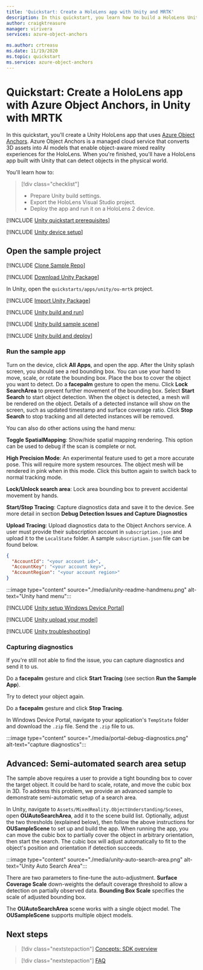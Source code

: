 ```yaml
---
title: 'Quickstart: Create a HoloLens app with Unity and MRTK'
description: In this quickstart, you learn how to build a HoloLens Unity app using MRTK and Object Anchors.
author: craigktreasure
manager: virivera
services: azure-object-anchors

ms.author: crtreasu
ms.date: 11/19/2020
ms.topic: quickstart
ms.service: azure-object-anchors
---
```

# Quickstart: Create a HoloLens app with Azure Object Anchors, in Unity with MRTK

In this quickstart, you'll create a Unity HoloLens app that uses [Azure Object Anchors](../overview.md). Azure
Object Anchors is a managed cloud service that converts 3D assets into AI models that enable object-aware mixed
reality experiences for the HoloLens. When you're finished, you'll have a HoloLens app built with Unity that can detect
objects in the physical world.

You'll learn how to:

> [!div class="checklist"]
> * Prepare Unity build settings.
> * Export the HoloLens Visual Studio project.
> * Deploy the app and run it on a HoloLens 2 device.

[!INCLUDE [Unity quickstart prerequisites](../../../includes/object-anchors-quickstart-unity-prerequisites.md)]

[!INCLUDE [Unity device setup](../../../includes/object-anchors-quickstart-unity-device-setup.md)]

## Open the sample project

[!INCLUDE [Clone Sample Repo](../../../includes/object-anchors-clone-sample-repository.md)]

[!INCLUDE [Download Unity Package](../../../includes/object-anchors-quickstart-unity-download-package.md)]

In Unity, open the `quickstarts/apps/unity/ou-mrtk` project.

[!INCLUDE [Import Unity Package](../../../includes/object-anchors-quickstart-unity-import-package.md)]

[!INCLUDE [Unity build and run](../../../includes/object-anchors-quickstart-unity-build-run.md)]

[!INCLUDE [Unity build sample scene](../../../includes/object-anchors-quickstart-unity-build-sample-scene.md)]

[!INCLUDE [Unity build and deploy](../../../includes/object-anchors-quickstart-unity-build-deploy.md)]

### Run the sample app

Turn on the device, click **All Apps**, and open the app. After the Unity splash screen, you should see a red bounding box. You can use your hand to move, scale, or rotate the bounding box. Place the box to cover the object you want to detect. Do a **facepalm** gesture to open the menu. Click **Lock SearchArea** to prevent further movement of the bounding box. Select **Start Search** to start object detection. When the object is detected, a mesh will be rendered on the object. Details of a detected instance will show on the screen, such as updated timestamp and surface coverage ratio. Click **Stop Search** to stop tracking and all detected instances will be removed.

You can also do other actions using the hand menu:

**Toggle SpatialMapping**: Show/hide spatial mapping rendering. This option can be used to debug if the scan is complete or not.

**High Precision Mode**: An experimental feature used to get a more accurate pose. This will require more system resources. The object mesh will be rendered in pink when in this mode. Click this button again to switch back to normal tracking mode.

**Lock/Unlock search area**: Lock area bounding box to prevent accidental movement by hands.

**Start/Stop Tracing**: Capture diagnostics data and save it to the device. See more detail in section **Debug Detection Issues and Capture Diagnostics**

**Upload Tracing**: Upload diagnostics data to the Object Anchors service. A user must provide their subscription account in `subscription.json` and upload it to the `LocalState` folder. A sample `subscription.json` file can be found below.

```json
{
  "AccountId": "<your account id>",
  "AccountKey": "<your account key>",
  "AccountRegion": "<your account region>"
}
```

:::image type="content" source="./media/unity-readme-handmenu.png" alt-text="Unity hand menu":::

[!INCLUDE [Unity setup Windows Device Portal](../../../includes/object-anchors-quickstart-unity-setup-device-portal.md)]

[!INCLUDE [Unity upload your model](../../../includes/object-anchors-quickstart-unity-upload-model.md)]

[!INCLUDE [Unity troubleshooting](../../../includes/object-anchors-quickstart-unity-troubleshooting.md)]

### Capturing diagnostics

If you're still not able to find the issue, you can capture diagnostics and send it to us.

Do a **facepalm** gesture and click **Start Tracing** (see section **Run the Sample App**).

Try to detect your object again.

Do a **facepalm** gesture and click **Stop Tracing**.

In Windows Device Portal, navigate to your application's `TempState` folder and download the `.zip` file. Send the `.zip` file to us.

:::image type="content" source="./media/portal-debug-diagnostics.png" alt-text="capture diagnostics":::

## Advanced: Semi-automated search area setup

The sample above requires a user to provide a tight bounding box to cover the target object. It could be hard to scale, rotate, and move the cubic box in 3D. To address this problem, we provide an advanced sample to demonstrate semi-automatic setup of a search area.

In Unity, navigate to `Assets/MixedReality.ObjectUnderstanding/Scenes`, open **OUAutoSearchArea**, add it to the scene build list. Optionally, adjust the two thresholds (explained below), then follow the above instructions for **OUSampleScene** to set up and build the app. When running the app, you can move the cubic box to partially cover the object in arbitrary orientation, then start the search. The cubic box will adjust automatically to fit to the object's position and orientation if detection succeeds.

:::image type="content" source="./media/unity-auto-search-area.png" alt-text="Unity Auto Search Area":::

There are two parameters to fine-tune the auto-adjustment. **Surface Coverage Scale** down-weights the default coverage threshold to allow a detection on partially observed data. **Bounding Box Scale** specifies the scale of adjusted bounding box.

The **OUAutoSearchArea** scene works with a single object model.  The **OUSampleScene** supports multiple object models.

## Next steps

> [!div class="nextstepaction"]
> [Concepts: SDK overview](../concepts/sdk-overview.md)

> [!div class="nextstepaction"]
> [FAQ](../faq.md)
